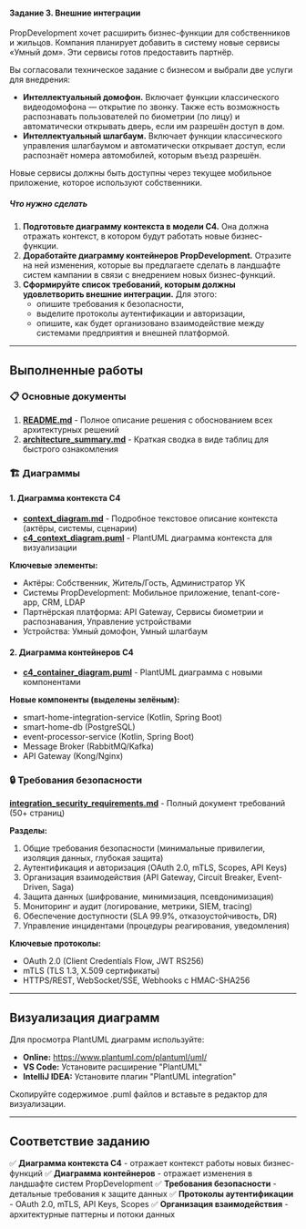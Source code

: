#### Задание 3. Внешние интеграции

PropDevelopment хочет расширить бизнес-функции для собственников и жильцов. Компания планирует добавить в систему новые
сервисы «Умный дом». Эти сервисы готов предоставить партнёр.

Вы согласовали техническое задание с бизнесом и выбрали две услуги для внедрения:
- **Интеллектуальный домофон.** Включает функции классического видеодомофона — открытие по звонку. Также есть возможность
распознавать пользователей по биометрии (по лицу) и автоматически открывать дверь, если им разрешён доступ в дом.
- **Интеллектуальный шлагбаум.** Включает функции классического управления шлагбаумом и автоматически открывает доступ, если
распознаёт номера автомобилей, которым въезд разрешён.

Новые сервисы должны быть доступны через текущее мобильное приложение, которое используют собственники.

##### Что нужно сделать

1. **Подготовьте диаграмму контекста в модели С4.** Она должна отражать контекст, в котором будут работать новые
бизнес-функции.
2. **Доработайте диаграмму контейнеров PropDevelopment.** Отразите на ней изменения, которые вы предлагаете сделать в ландшафте
систем кампании в связи с внедрением новых бизнес-функций.
3. **Сформируйте список требований, которым должны удовлетворить внешние интеграции.** Для этого:
   - опишите требования к безопасности,
   - выделите протоколы аутентификации и авторизации,
   - опишите, как будет организовано взаимодействие между системами предприятия и внешней платформой.

---

## Выполненные работы

### 📋 Основные документы

1. **[README.md](README.md)** - Полное описание решения с обоснованием всех архитектурных решений
2. **[architecture_summary.md](architecture_summary.md)** - Краткая сводка в виде таблиц для быстрого ознакомления

### 🏗️ Диаграммы

#### 1. Диаграмма контекста C4
- **[context_diagram.md](context_diagram.md)** - Подробное текстовое описание контекста (актёры, системы, сценарии)
- **[c4_context_diagram.puml](c4_context_diagram.puml)** - PlantUML диаграмма контекста для визуализации

**Ключевые элементы:**
- Актёры: Собственник, Житель/Гость, Администратор УК
- Системы PropDevelopment: Мобильное приложение, tenant-core-app, CRM, LDAP
- Партнёрская платформа: API Gateway, Сервисы биометрии и распознавания, Управление устройствами
- Устройства: Умный домофон, Умный шлагбаум

#### 2. Диаграмма контейнеров C4
- **[c4_container_diagram.puml](c4_container_diagram.puml)** - PlantUML диаграмма с новыми компонентами

**Новые компоненты (выделены зелёным):**
- smart-home-integration-service (Kotlin, Spring Boot)
- smart-home-db (PostgreSQL)
- event-processor-service (Kotlin, Spring Boot)
- Message Broker (RabbitMQ/Kafka)
- API Gateway (Kong/Nginx)

### 🔒 Требования безопасности

**[integration_security_requirements.md](integration_security_requirements.md)** - Полный документ требований (50+ страниц)

**Разделы:**
1. Общие требования безопасности (минимальные привилегии, изоляция данных, глубокая защита)
2. Аутентификация и авторизация (OAuth 2.0, mTLS, Scopes, API Keys)
3. Организация взаимодействия (API Gateway, Circuit Breaker, Event-Driven, Saga)
4. Защита данных (шифрование, минимизация, псевдонимизация)
5. Мониторинг и аудит (логирование, метрики, SIEM, tracing)
6. Обеспечение доступности (SLA 99.9%, отказоустойчивость, DR)
7. Управление инцидентами (процедуры реагирования, уведомления)

**Ключевые протоколы:**
- OAuth 2.0 (Client Credentials Flow, JWT RS256)
- mTLS (TLS 1.3, X.509 сертификаты)
- HTTPS/REST, WebSocket/SSE, Webhooks с HMAC-SHA256

---

## Визуализация диаграмм

Для просмотра PlantUML диаграмм используйте:
- **Online:** https://www.plantuml.com/plantuml/uml/
- **VS Code:** Установите расширение "PlantUML"
- **IntelliJ IDEA:** Установите плагин "PlantUML integration"

Скопируйте содержимое .puml файлов и вставьте в редактор для визуализации.

---

## Соответствие заданию

✅ **Диаграмма контекста C4** - отражает контекст работы новых бизнес-функций
✅ **Диаграмма контейнеров** - отражает изменения в ландшафте систем PropDevelopment
✅ **Требования безопасности** - детальные требования к защите данных
✅ **Протоколы аутентификации** - OAuth 2.0, mTLS, API Keys, Scopes
✅ **Организация взаимодействия** - архитектурные паттерны и потоки данных